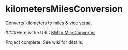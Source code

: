 # kilometersMilesConversion
Converts kilometers to miles &amp; vice versa.

####Here is the URL: [KM to Mile Converter](https://popesites.github.io/kilometersMilesConversion/)

Project complete. See wiki for details.
